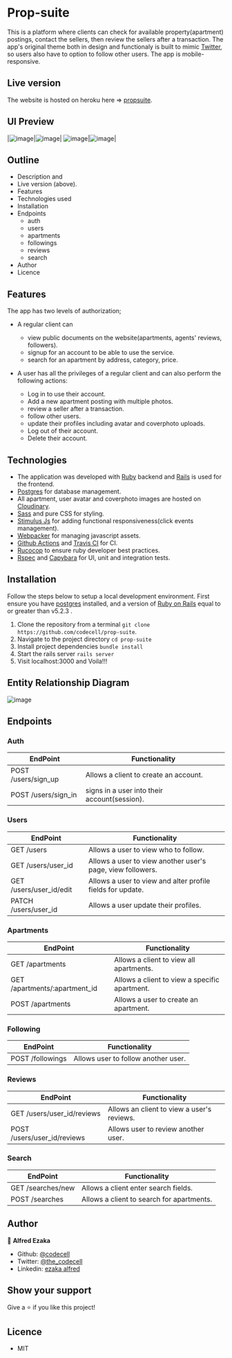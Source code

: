 # Prop-suite
This is a platform where clients can check for available property(apartment) postings, contact the sellers, then review the sellers after a transaction. The app's original theme both in design and functionaly is built to mimic [Twitter](https://www.twitter.com), so users also have to option to follow other users. The app is mobile-responsive.

## Live version
The website is hosted on heroku here => [propsuite](https://tranquil-meadow-73761.herokuapp.com/).

## UI Preview

|![image](https://user-images.githubusercontent.com/46686100/89936496-a0474e00-dc0b-11ea-8ccf-a2c3f71951b6.png)|![image](https://user-images.githubusercontent.com/46686100/89936700-f1574200-dc0b-11ea-8e1b-102efcc2e5f3.png)|
![image](https://user-images.githubusercontent.com/46686100/89937479-113b3580-dc0d-11ea-9256-096612f25313.png)|![image](https://user-images.githubusercontent.com/46686100/89937811-7bec7100-dc0d-11ea-813a-21cfafc157d7.png)|


## Outline
- Description and
- Live version (above).
- Features
- Technologies used
- Installation
- Endpoints
    - auth
    - users
    - apartments
    - followings
    - reviews
    - search
- Author
- Licence

## Features

The app has two levels of authorization;
- A regular client can
    - view public documents on the website(apartments, agents' reviews, followers).
    - signup for an account to be able to use the service.
    - search for an apartment by address, category, price.

- A user has all the privileges of a regular client and can also perform the following actions:
    - Log in to use their account.
    - Add a new apartment posting with multiple photos.
    - review a seller after a transaction.
    - follow other users.
    - update their profiles including avatar and coverphoto uploads.
    - Log out of their account.
    - Delete their account.

## Technologies
- The application was developed with [Ruby](https://www.ruby-lang.org/en/) backend and [Rails](https://rubyonrails.org/) is used for the frontend.
- [Postgres](https://www.postgresql.org/) for database management.
- All apartment, user avatar and coverphoto images are hosted on [Cloudinary](https://cloudinary.com/).
- [Sass](https://sass-lang.com/) and pure CSS for styling.
- [Stimulus Js](https://stimulusjs.org/) for adding functional responsiveness(click events management).
- [Webpacker](https://github.com/rails/webpacker) for managing javascript assets.
- [Github Actions](https://github.com/features/actions) and [Travis CI](https://travis-ci.org/) for CI.
- [Rucocop](https://rubocop.org/) to ensure ruby developer best practices.
- [Rspec](https://rspec.info/) and [Capybara](https://github.com/teamcapybara/capybara) for UI, unit and integration tests.

## Installation
Follow the steps below to setup a local development environment. First ensure you have [postgres](https://www.postgresql.org/) installed, and a version of [Ruby on Rails](https://rubyonrails.org/) equal to or greater than v5.2.3 .

1. Clone the repository from a terminal `git clone https://github.com/codecell/prop-suite`.
2. Navigate to the project directory `cd prop-suite`
3. Install project dependencies `bundle install`
4. Start the rails server `rails server`
5. Visit localhost:3000 and Voila!!!

## Entity Relationship Diagram
   ![image](https://user-images.githubusercontent.com/46686100/89930724-172c1900-dc03-11ea-8849-36071e5d3b1c.png)

## Endpoints
### Auth
EndPoint                       |   Functionality
-------------------------------|------------------------
POST /users/sign_up            |   Allows a client to create an account.
POST /users/sign_in            |   signs in a user into their account(session).

### Users
EndPoint                       |   Functionality
-------------------------------|------------------------
GET  /users                    |   Allows a user to view who to follow.
GET  /users/user_id            |   Allows a user to view another user's page, view followers.
GET  /users/user_id/edit       |   Allows a user to view and alter profile fields for update.
PATCH /users/user_id           |   Allows a user update their profiles.

### Apartments
EndPoint                       |   Functionality
-------------------------------|------------------------
GET /apartments                |   Allows a client to view all apartments.
GET /apartments/:apartment_id  |   Allows a client to view a specific apartment.
POST /apartments               |   Allows a user to create an apartment.

### Following
EndPoint                       |   Functionality
-------------------------------|------------------------
POST /followings               |   Allows user to follow another user.

### Reviews
EndPoint                       |   Functionality
-------------------------------|------------------------
GET /users/user_id/reviews     |   Allows an client to view a user's reviews.
POST /users/user_id/reviews    |   Allows user to review another user.

### Search
EndPoint                       |   Functionality
-------------------------------|------------------------
GET /searches/new              |   Allows a client enter search fields.
POST /searches                 |   Allows a client to search for apartments.

## Author

👤 **Alfred Ezaka**

- Github: [@codecell](https://github.com/codecell)
- Twitter: [@the_codecell](https://twitter.com/the_codecell) 
- Linkedin: [ezaka alfred](https://www.linkedin.com/in/alfrednoble/)

## Show your support

Give a ⭐️ if you like this project!

## Licence
- MIT